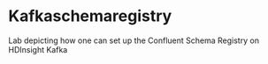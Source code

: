 # Kafkaschemaregistry
Lab depicting how one can set up the Confluent Schema Registry on HDInsight Kafka 
